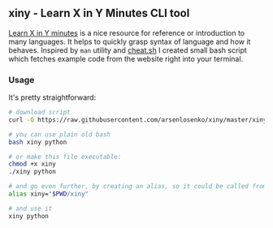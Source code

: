 ## xiny - Learn X in Y Minutes CLI tool

[Learn X in Y minutes](https://learnxinyminutes.com/) is a nice resource for reference or introduction to many languages. It helps to quickly grasp syntax of language and how it behaves. Inspired by `man` utility and [cheat.sh](http://cheat.sh/) I created small bash script which fetches example code from the website right into your terminal.

### Usage
It's pretty straightforward:

```bash
# download script
curl -O https://raw.githubusercontent.com/arsenlosenko/xiny/master/xiny

# you can use plain old bash
bash xiny python

# or make this file executable:
chmod +x xiny
./xiny python

# and go even further, by creating an alias, so it could be called from anywhere easily:
alias xiny="$PWD/xiny"

# and use it
xiny python
```
